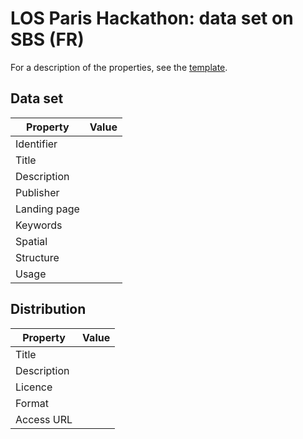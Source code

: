   # LOS Paris Hackathon: data set on SBS (FR) #

For a description of the properties, see the [template](dataset-description-template.md).

## Data set

| Property     | Value |
|--------------|----|
| Identifier   |  |
| Title        |  |
| Description  |  |
| Publisher    |  |
| Landing page |  |
| Keywords     |  |
| Spatial      |  |
| Structure    |  |
| Usage        |  |


## Distribution

| Property     | Value |
|--------------|----|
| Title        |  |
| Description  |  |
| Licence      |  |
| Format       |  |
| Access URL   |  |
